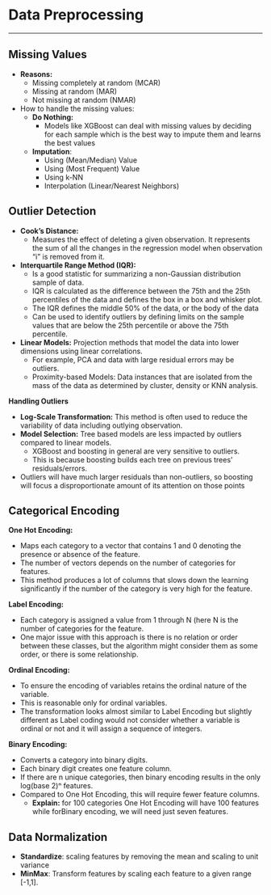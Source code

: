 # Data Preprocessing
__________

## Missing Values

- **Reasons:**
	- Missing completely at random (MCAR)
	- Missing at random (MAR)
	- Not missing at random (NMAR)
- How to handle the missing values:
	- **Do Nothing:** 
		- Models like XGBoost can deal with missing values by deciding for each sample which is the best way to impute them and learns the best values 
	- **Imputation**: 
		- Using (Mean/Median) Value
		- Using (Most Frequent) Value
		- Using k-NN
		- Interpolation (Linear/Nearest Neighbors)

## Outlier Detection

- **Cook’s Distance:** 
	- Measures the effect of deleting a given observation. It represents the sum of all the changes in the regression model when observation “i” is removed from it. 
- **Interquartile Range Method (IQR):** 
	- Is a good statistic for summarizing a non-Gaussian distribution sample of data.
	- IQR is calculated as the difference between the 75th and the 25th percentiles of the data and defines the box in a box and whisker plot.
	- The IQR defines the middle 50% of the data, or the body of the data 
	- Can be used to identify outliers by defining limits on the sample values that are below the 25th percentile or above the 75th percentile. 
- **Linear Models:** Projection methods that model the data into lower dimensions using linear correlations. 
  - For example, PCA and data with large residual errors may be outliers.
  - Proximity-based Models: Data instances that are isolated from the mass of the data as determined by cluster, density or KNN analysis.

**Handling Outliers**

- **Log-Scale Transformation:** This method is often used to reduce the variability of data including outlying observation. 
- **Model Selection:** Tree based models are less impacted by outliers compared to linear models.
	- XGBoost and boosting in general are very sensitive to outliers.
	- This is because boosting builds each tree on previous trees' residuals/errors. 
- Outliers will have much larger residuals than non-outliers, so boosting will focus a disproportionate amount of its attention on those points


## Categorical Encoding

**One Hot Encoding:**
-  Maps each category to a vector that contains 1 and 0 denoting the presence or absence of the feature. 
- The number of vectors depends on the number of categories for features. 
- This method produces a lot of columns that slows down the learning significantly if the number of the category is very high for the feature.

**Label Encoding:**
- Each category is assigned a value from 1 through N (here N is the number of categories for the feature. 
- One major issue with this approach is there is no relation or order between these classes, but the algorithm might consider them as some order, or there is some relationship.

**Ordinal Encoding:** 
- To ensure the encoding of variables retains the ordinal nature of the variable. 
- This is reasonable only for ordinal variables. 
- The transformation looks almost similar to Label Encoding but slightly different as Label coding would not consider whether a variable is ordinal or not and it will assign a sequence of integers.

**Binary Encoding:**
- Converts a category into binary digits. 
- Each binary digit creates one feature column. 
- If there are n unique categories, then binary encoding results in the only log(base 2)ⁿ features. 
- Compared to One Hot Encoding, this will require fewer feature columns.    
  - **Explain:** for 100 categories One Hot Encoding will have 100 features
    while forBinary encoding, we will need just seven features.
  
## Data Normalization 
- **Standardize**: scaling features by removing the mean and scaling to unit
  variance
- **MinMax**: Transform features by scaling each feature to a given range [-1,1].
  

